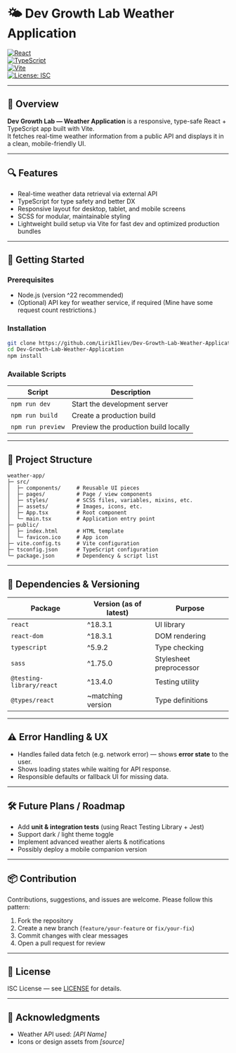# 🌤 Dev Growth Lab Weather Application

[![React](https://img.shields.io/badge/React-18.x-blue?logo=react&logoColor=white)](https://react.dev/)  
[![TypeScript](https://img.shields.io/badge/TypeScript-5.x-blue?logo=typescript&logoColor=white)](https://www.typescriptlang.org/)  
[![Vite](https://img.shields.io/badge/Vite-5.x-646CFF?logo=vite&logoColor=white)](https://vitejs.dev/)  
[![License: ISC](https://img.shields.io/badge/License-ISC-green.svg)](https://opensource.org/licenses/ISC)

---

## 🧭 Overview

**Dev Growth Lab — Weather Application** is a responsive, type-safe React + TypeScript app built with Vite.  
It fetches real-time weather information from a public API and displays it in a clean, mobile-friendly UI.

---

## 🔍 Features

- Real-time weather data retrieval via external API
- TypeScript for type safety and better DX
- Responsive layout for desktop, tablet, and mobile screens
- SCSS for modular, maintainable styling
- Lightweight build setup via Vite for fast dev and optimized production bundles

---

## 🚀 Getting Started

### Prerequisites

- Node.js (version ^22 recommended)
- (Optional) API key for weather service, if required (Mine have some request count restrictions.)

### Installation

```bash
git clone https://github.com/LirikIliev/Dev-Growth-Lab-Weather-Application.git
cd Dev-Growth-Lab-Weather-Application
npm install
```

### Available Scripts

| Script            | Description                          |
| ----------------- | ------------------------------------ |
| `npm run dev`     | Start the development server         |
| `npm run build`   | Create a production build            |
| `npm run preview` | Preview the production build locally |

---

## 📁 Project Structure

```
weather-app/
├─ src/
│  ├─ components/     # Reusable UI pieces
│  ├─ pages/          # Page / view components
│  ├─ styles/         # SCSS files, variables, mixins, etc.
│  ├─ assets/         # Images, icons, etc.
│  ├─ App.tsx         # Root component
│  └─ main.tsx        # Application entry point
├─ public/
│  ├─ index.html      # HTML template
│  └─ favicon.ico     # App icon
├─ vite.config.ts     # Vite configuration
├─ tsconfig.json      # TypeScript configuration
└─ package.json       # Dependency & script list
```

---

## 🧰 Dependencies & Versioning

| Package                  | Version (as of latest) | Purpose                 |
| ------------------------ | ---------------------- | ----------------------- |
| `react`                  | ^18.3.1                | UI library              |
| `react-dom`              | ^18.3.1                | DOM rendering           |
| `typescript`             | ^5.9.2                 | Type checking           |
| `sass`                   | ^1.75.0                | Stylesheet preprocessor |
| `@testing-library/react` | ^13.4.0                | Testing utility         |
| `@types/react`           | ~matching version      | Type definitions        |

---

## ⚠ Error Handling & UX

- Handles failed data fetch (e.g. network error) — shows **error state** to the user.
- Shows loading states while waiting for API response.
- Responsible defaults or fallback UI for missing data.

---

## 🛠 Future Plans / Roadmap

- Add **unit & integration tests** (using React Testing Library + Jest)
- Support dark / light theme toggle
- Implement advanced weather alerts & notifications
- Possibly deploy a mobile companion version

---

## 📦 Contribution

Contributions, suggestions, and issues are welcome. Please follow this pattern:

1. Fork the repository
2. Create a new branch (`feature/your-feature` or `fix/your-fix`)
3. Commit changes with clear messages
4. Open a pull request for review

---

## 📄 License

ISC License — see [LICENSE](/LICENSE) for details.

---

## 🔗 Acknowledgments

- Weather API used: _[API Name]_
- Icons or design assets from _[source]_
